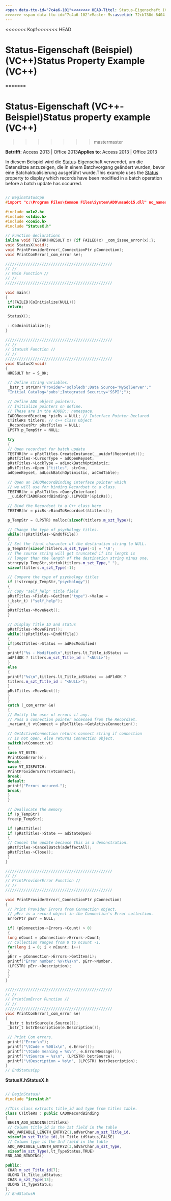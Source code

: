 ```yaml
---
<span data-ttu-id="7c4a6-101"><<<<<<< HEAD-Titel: Status-Eigenschaft (VC++-Beispiel) TOCTitle: Status-Eigenschaft (VC++-Beispiel) === Titel: Status-Eigenschaft (VC++-Beispiel) TOCTitle: Status-Eigenschaft (VC++-Beispiel)</span><span class="sxs-lookup"><span data-stu-id="7c4a6-101"><<<<<<< HEAD title: Status Property Example (VC++) TOCTitle: Status Property Example (VC++) ======= title: Status property example (VC++) TOCTitle: Status property example (VC++)</span></span>
>>>>>>> <span data-ttu-id="7c4a6-102">Master Ms:assetid: 72cb738d-8404-f9f3-3d79-9eb2541a608b Ms:mtpsurl: https://msdn.microsoft.com/library/JJ249464(v=office.15) Ms:contentKeyID: 48545618 ms.date: 09/18/2015 Mtps_version: Office. 15</span><span class="sxs-lookup"><span data-stu-id="7c4a6-102">master ms:assetid: 72cb738d-8404-f9f3-3d79-9eb2541a608b ms:mtpsurl: https://msdn.microsoft.com/library/JJ249464(v=office.15) ms:contentKeyID: 48545618 ms.date: 09/18/2015 mtps_version: v=office.15</span></span>
---
```


<span data-ttu-id="7c4a6-103"><<<<<<< Kopf</span><span class="sxs-lookup"><span data-stu-id="7c4a6-103"><<<<<<< HEAD</span></span>
# <a name="status-property-example-vc"></a><span data-ttu-id="7c4a6-104">Status-Eigenschaft (Beispiel) (VC++)</span><span class="sxs-lookup"><span data-stu-id="7c4a6-104">Status Property Example (VC++)</span></span>
=======
# <a name="status-property-example-vc"></a><span data-ttu-id="7c4a6-105">Status-Eigenschaft (VC++-Beispiel)</span><span class="sxs-lookup"><span data-stu-id="7c4a6-105">Status property example (VC++)</span></span>
>>>>>>> <span data-ttu-id="7c4a6-106">master</span><span class="sxs-lookup"><span data-stu-id="7c4a6-106">master</span></span>


<span data-ttu-id="7c4a6-107">**Betrifft**: Access 2013 | Office 2013</span><span class="sxs-lookup"><span data-stu-id="7c4a6-107">**Applies to**: Access 2013 | Office 2013</span></span>

<span data-ttu-id="7c4a6-108">In diesem Beispiel wird die [Status](status-property-ado-recordset.md)-Eigenschaft verwendet, um die Datensätze anzuzeigen, die in einem Batchvorgang geändert wurden, bevor eine Batchaktualisierung ausgeführt wurde.</span><span class="sxs-lookup"><span data-stu-id="7c4a6-108">This example uses the [Status](status-property-ado-recordset.md) property to display which records have been modified in a batch operation before a batch update has occurred.</span></span>

```cpp 
 
// BeginStatusCpp 
#import "c:\Program Files\Common Files\System\ADO\msado15.dll" no_namespace rename("EOF", "EndOfFile") 
 
#include <ole2.h> 
#include <stdio.h> 
#include <conio.h> 
#include "StatusX.h" 
 
// Function declarations 
inline void TESTHR(HRESULT x) {if FAILED(x) _com_issue_error(x);}; 
void StatusX(void); 
void PrintProviderError(_ConnectionPtr pConnection); 
void PrintComError(_com_error &e); 
 
/////////////////////////////////////////////// 
// // 
// Main Function // 
// // 
/////////////////////////////////////////////// 
 
void main() 
{ 
 if(FAILED(CoInitialize(NULL))) 
 return; 
 
 StatusX(); 
 
 ::CoUninitialize(); 
} 
 
/////////////////////////////////////////////// 
// // 
// StatusX Function // 
// // 
/////////////////////////////////////////////// 
void StatusX(void) 
{ 
 HRESULT hr = S_OK; 
 
 // Define string variables. 
 _bstr_t strCnn("Provider='sqloledb';Data Source='MySqlServer';" 
 "Initial Catalog='pubs';Integrated Security='SSPI';"); 
 
 // Define ADO object pointers. 
 // Initialize pointers on define. 
 // These are in the ADODB:: namespace. 
 IADORecordBinding *picRs = NULL; // Interface Pointer Declared 
 CTitleRs titlers; // C++ Class Object 
 _RecordsetPtr pRstTitles = NULL; 
 LPSTR p_TempStr = NULL; 
 
 try 
 { 
 // Open recordset for batch update 
 TESTHR(hr = pRstTitles.CreateInstance(__uuidof(Recordset))); 
 pRstTitles->CursorType = adOpenKeyset; 
 pRstTitles->LockType = adLockBatchOptimistic; 
 pRstTitles->Open ("titles", strCnn, 
 adOpenKeyset, adLockBatchOptimistic, adCmdTable); 
 
 // Open an IADORecordBinding interface pointer which 
 // we will use for binding Recordset to a class. 
 TESTHR(hr = pRstTitles->QueryInterface( 
 __uuidof(IADORecordBinding),(LPVOID*)&picRs)); 
 
 // Bind the Recordset to a C++ class here 
 TESTHR(hr = picRs->BindToRecordset(&titlers)); 
 
 p_TempStr = (LPSTR) malloc(sizeof(titlers.m_szt_Type)); 
 
 // Change the type of psychology titles. 
 while(!(pRstTitles->EndOfFile)) 
 { 
 // Set the final character of the destination string to NULL. 
 p_TempStr[sizeof(titlers.m_szt_Type)-1] = '\0'; 
 // The source string will get truncated if its length is 
 // longer than the length of the destination string minus one. 
 strncpy(p_TempStr,strtok(titlers.m_szt_Type," "), 
 sizeof(titlers.m_szt_Type)-1); 
 
 // Compare the type of psychology titles 
 if (!strcmp(p_TempStr,"psychology")) 
 { 
 // Copy "self_help" title field 
 pRstTitles->Fields->GetItem("type")->Value = 
 (_bstr_t) ("self_help"); 
 } 
 pRstTitles->MoveNext(); 
 } 
 
 // Display Title ID and status 
 pRstTitles->MoveFirst(); 
 while(!(pRstTitles->EndOfFile)) 
 { 
 if(pRstTitles->Status == adRecModified) 
 { 
 printf("%s - Modified\n",titlers.lt_Title_idStatus == 
 adFldOK ? titlers.m_szt_Title_id : "<NULL>"); 
 } 
 else 
 { 
 printf("%s\n",titlers.lt_Title_idStatus == adFldOK ? 
 titlers.m_szt_Title_id : "<NULL>"); 
 } 
 pRstTitles->MoveNext(); 
 } 
 } 
 catch (_com_error &e) 
 { 
 // Notify the user of errors if any. 
 // Pass a connection pointer accessed from the Recordset. 
 _variant_t vtConnect = pRstTitles->GetActiveConnection(); 
 
 // GetActiveConnection returns connect string if connection 
 // is not open, else returns Connection object. 
 switch(vtConnect.vt) 
 { 
 case VT_BSTR: 
 PrintComError(e); 
 break; 
 case VT_DISPATCH: 
 PrintProviderError(vtConnect); 
 break; 
 default: 
 printf("Errors occured."); 
 break; 
 } 
 } 
 
 // Deallocate the memory 
 if (p_TempStr) 
 free(p_TempStr); 
 
 if (pRstTitles) 
 if (pRstTitles->State == adStateOpen) 
 { 
 // Cancel the update because this is a demonstration. 
 pRstTitles->CancelBatch(adAffectAll); 
 pRstTitles->Close(); 
 } 
} 
 
/////////////////////////////////////////////// 
// // 
// PrintProviderError Function // 
// // 
/////////////////////////////////////////////// 
 
void PrintProviderError(_ConnectionPtr pConnection) 
{ 
 // Print Provider Errors from Connection object. 
 // pErr is a record object in the Connection's Error collection. 
 ErrorPtr pErr = NULL; 
 
 if( (pConnection->Errors->Count) > 0) 
 { 
 long nCount = pConnection->Errors->Count; 
 // Collection ranges from 0 to nCount -1. 
 for(long i = 0; i < nCount; i++) 
 { 
 pErr = pConnection->Errors->GetItem(i); 
 printf("Error number: %x\t%s\n", pErr->Number, 
 (LPCSTR) pErr->Description); 
 } 
 } 
} 
 
/////////////////////////////////////////////// 
// // 
// PrintComError Function // 
// // 
/////////////////////////////////////////////// 
void PrintComError(_com_error &e) 
{ 
 _bstr_t bstrSource(e.Source()); 
 _bstr_t bstrDescription(e.Description()); 
 
 // Print Com errors. 
 printf("Error\n"); 
 printf("\tCode = %08lx\n", e.Error()); 
 printf("\tCode meaning = %s\n", e.ErrorMessage()); 
 printf("\tSource = %s\n", (LPCSTR) bstrSource); 
 printf("\tDescription = %s\n", (LPCSTR) bstrDescription); 
} 
// EndStatusCpp 
```

<span data-ttu-id="7c4a6-109">**StatusX.h**</span><span class="sxs-lookup"><span data-stu-id="7c4a6-109">**StatusX.h**</span></span>

```cpp 
 
// BeginStatusH 
#include "icrsint.h" 
 
//This class extracts title_id and type from titles table. 
class CTitleRs : public CADORecordBinding 
{ 
 BEGIN_ADO_BINDING(CTitleRs) 
 // Column title_id is the 1st field in the table 
 ADO_VARIABLE_LENGTH_ENTRY2(1,adVarChar,m_szt_Title_id, 
 sizeof(m_szt_Title_id),lt_Title_idStatus,FALSE) 
 // Column type is the 3rd field in the table 
 ADO_VARIABLE_LENGTH_ENTRY2(3,adVarChar,m_szt_Type, 
 sizeof(m_szt_Type),lt_TypeStatus,TRUE) 
END_ADO_BINDING() 
 
public: 
 CHAR m_szt_Title_id[7]; 
 ULONG lt_Title_idStatus; 
 CHAR m_szt_Type[13]; 
 ULONG lt_TypeStatus; 
}; 
// EndStatusH 
```

